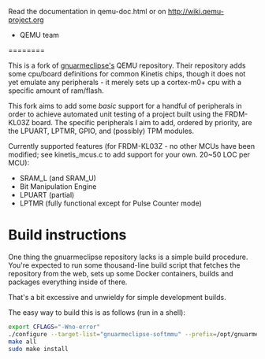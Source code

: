 Read the documentation in qemu-doc.html or on http://wiki.qemu-project.org

- QEMU team

========

This is a fork of [gnuarmeclipse's](http://sourceforge.net/projects/gnuarmeclipse/files/QEMU/) QEMU repository. Their repository adds some cpu/board definitions for common Kinetis chips, though it does not yet emulate any peripherals - it merely sets up a cortex-m0+ cpu with a specific amount of ram/flash.

This fork aims to add some *basic* support for a handful of peripherals in order to achieve automated unit testing of a project built using the FRDM-KL03Z board. The specific peripherals I aim to add, ordered by priority, are the LPUART, LPTMR, GPIO, and (possibly) TPM modules.

Currently supported features (for FRDM-KL03Z - no other MCUs have been modified; see kinetis_mcus.c to add support for your own. 20~50 LOC per MCU):
* SRAM_L (and SRAM_U)
* Bit Manipulation Engine
* LPUART (partial)
* LPTMR (fully functional except for Pulse Counter mode)

Build instructions
========

One thing the gnuarmeclipse repository lacks is a simple build procedure. You're expected to run some thousand-line build script that fetches the repository from the web, sets up some Docker containers, builds and packages everything inside of there.

That's a bit excessive and unwieldy for simple development builds. 

The easy way to build this is as follows (run in a shell):

```sh
export CFLAGS="-Wno-error"
./configure --target-list="gnuarmeclipse-softmmu" --prefix=/opt/gnuarmeclipse-mod/qemu
make all
sudo make install
```